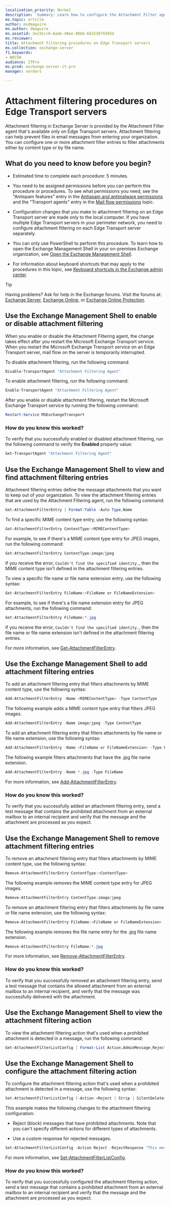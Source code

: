 ```yaml
---
localization_priority: Normal
description: 'Summary: Learn how to configure the Attachment Filter agent in Exchange Server to enable or disable attachment filtering, define the attachments to block and the actions to take on the messages, and to view the attachment filtering settings.'
ms.topic: article
author: msdmaguire
ms.author: dmaguire
ms.assetid: 2ec91cc6-6ade-48ee-88bb-66153874393d
ms.reviewer:
title: Attachment filtering procedures on Edge Transport servers
ms.collection: exchange-server
f1.keywords:
- NOCSH
audience: ITPro
ms.prod: exchange-server-it-pro
manager: serdars

---
```


# Attachment filtering procedures on Edge Transport servers

Attachment filtering in Exchange Server is provided by the Attachment Filter agent that's available only on Edge Transport servers. Attachment filtering can help prevent files in email messages from entering your organization. You can configure one or more attachment filter entries to filter attachments either by content type or by file name.

## What do you need to know before you begin?

- Estimated time to complete each procedure: 5 minutes.

- You need to be assigned permissions before you can perform this procedure or procedures. To see what permissions you need, see the "Antispam features" entry in the [Antispam and antimalware permissions](../../permissions/feature-permissions/antispam-and-antimalware-permissions.md) and the "Transport agents" entry in the [Mail flow permissions](../../permissions/feature-permissions/mail-flow-permissions.md) topic.

- Configuration changes that you make to attachment filtering on an Edge Transport server are made only to the local computer. If you have multiple Edge Transport servers in your perimeter network, you need to configure attachment filtering on each Edge Transport server separately.

- You can only use PowerShell to perform this procedure. To learn how to open the Exchange Management Shell in your on-premises Exchange organization, see [Open the Exchange Management Shell](https://docs.microsoft.com/powershell/exchange/open-the-exchange-management-shell).

- For information about keyboard shortcuts that may apply to the procedures in this topic, see [Keyboard shortcuts in the Exchange admin center](../../about-documentation/exchange-admin-center-keyboard-shortcuts.md).

> [!TIP]
> Having problems? Ask for help in the Exchange forums. Visit the forums at: [Exchange Server](https://go.microsoft.com/fwlink/p/?linkId=60612), [Exchange Online](https://go.microsoft.com/fwlink/p/?linkId=267542), or [Exchange Online Protection](https://go.microsoft.com/fwlink/p/?linkId=285351).

## Use the Exchange Management Shell to enable or disable attachment filtering

When you enable or disable the Attachment Filtering agent, the change takes effect after you restart the Microsoft Exchange Transport service. When you restart the Microsoft Exchange Transport service on an Edge Transport server, mail flow on the server is temporarily interrupted.

To disable attachment filtering, run the following command:

```PowerShell
Disable-TransportAgent "Attachment Filtering Agent"
```

To enable attachment filtering, run the following command:

```PowerShell
Enable-TransportAgent "Attachment Filtering Agent"
```

After you enable or disable attachment filtering, restart the Microsoft Exchange Transport service by running the following command:

```PowerShell
Restart-Service MSExchangeTransport
```

### How do you know this worked?

To verify that you successfully enabled or disabled attachment filtering, run the following command to verify the **Enabled** property value:

```PowerShell
Get-TransportAgent "Attachment Filtering Agent"
```

## Use the Exchange Management Shell to view and find attachment filtering entries
<a name="ViewEntries"> </a>

Attachment filtering entries define the message attachments that you want to keep out of your organization. To view the attachment filtering entries that are used by the Attachment Filtering agent, run the following command:

```PowerShell
Get-AttachmentFilterEntry | Format-Table -Auto Type,Name
```

To find a specific MIME content type entry, use the following syntax:

```PowerShell
Get-AttachmentFilterEntry ContentType:<MIMEContentType>
```

For example, to see if there's a MIME content type entry for JPEG images, run the following command:

```PowerShell
Get-AttachmentFilterEntry ContentType:image/jpeg
```

If you receive the error, `Couldn't find the specified identity.`, then the MIME content type isn't defined in the attachment filtering entries.

To view a specific file name or file name extension entry, use the following syntax:

```PowerShell
Get-AttachmentFilterEntry FileName:<FileName or FileNameExtension>
```

For example, to see if there's a file name extension entry for JPEG attachments, run the following command:

```PowerShell
Get-AttachmentFilterEntry FileName:*.jpg
```

If you receive the error, `Couldn't find the specified identity.`, then the file name or file name extension isn't defined in the attachment filtering entries.

For more information, see [Get-AttachmentFilterEntry](https://docs.microsoft.com/powershell/module/exchange/get-attachmentfilterentry).

## Use the Exchange Management Shell to add attachment filtering entries
<a name="ViewEntries"> </a>

To add an attachment filtering entry that filters attachments by MIME content type, use the following syntax:

```PowerShell
Add-AttachmentFilterEntry -Name <MIMEContentType> -Type ContentType
```

The following example adds a MIME content type entry that filters JPEG images.

```PowerShell
Add-AttachmentFilterEntry -Name image/jpeg -Type ContentType
```

To add an attachment filtering entry that filters attachments by file name or file name extension, use the following syntax:

```PowerShell
Add-AttachmentFilterEntry -Name <FileName or FileNameExtension> -Type FileName
```

The following example filters attachments that have the .jpg file name extension.

```PowerShell
Add-AttachmentFilterEntry -Name *.jpg -Type FileName
```

For more information, see [Add-AttachmentFilterEntry](https://docs.microsoft.com/powershell/module/exchange/add-attachmentfilterentry).

### How do you know this worked?

To verify that you successfully added an attachment filtering entry, send a test message that contains the prohibited attachment from an external mailbox to an internal recipient and verify that the message and the attachment are processed as you expect.

## Use the Exchange Management Shell to remove attachment filtering entries
<a name="ViewEntries"> </a>

To remove an attachment filtering entry that filters attachments by MIME content type, use the following syntax:

```PowerShell
Remove-AttachmentFilterEntry ContentType:<ContentType>
```

The following example removes the MIME content type entry for JPEG images.

```PowerShell
Remove-AttachmentFilterEntry ContentType:image/jpeg
```

To remove an attachment filtering entry that filters attachments by file name or file name extension, use the following syntax:

```PowerShell
Remove-AttachmentFilterEntry FileName:<FileName or FileNameExtension>
```

The following example removes the file name entry for the .jpg file name extension.

```PowerShell
Remove-AttachmentFilterEntry FileName:*.jpg
```

For more information, see [Remove-AttachmentFilterEntry](https://docs.microsoft.com/powershell/module/exchange/remove-attachmentfilterentry).

### How do you know this worked?

To verify that you successfully removed an attachment filtering entry, send a test message that contains the allowed attachment from an external mailbox to an internal recipient, and verify that the message was successfully delivered with the attachment.

## Use the Exchange Management Shell to view the attachment filtering action
<a name="ViewEntries"> </a>

To view the attachment filtering action that's used when a prohibited attachment is detected in a message, run the following command:

```PowerShell
Get-AttachmentFilterListConfig | Format-List Action,AdminMessage,RejectResponse,ExceptionConnectors
```

## Use the Exchange Management Shell to configure the attachment filtering action
<a name="ViewEntries"> </a>

To configure the attachment filtering action that's used when a prohibited attachment is detected in a message, use the following syntax:

```PowerShell
Set-AttachmentFilterListConfig [-Action <Reject | Strip | SilentDelete>] [-RejectResponse "<Message text>"] [-AdminMessage "<Replacement file text>"] [-ExceptionConnectors <ConnectorGUID>]
```

This example makes the following changes to the attachment filtering configuration:

- Reject (block) messages that have prohibited attachments. Note that you can't specify different actions for different types of attachments.

- Use a custom response for rejected messages.

```PowerShell
Set-AttachmentFilterListConfig -Action Reject -RejectResponse "This message contains a prohibited attachment. Your message can't be delivered. Please resend the message without the attachment."
```

For more information, see [Set-AttachmentFilterListConfig](https://docs.microsoft.com/powershell/module/exchange/set-attachmentfilterlistconfig).

### How do you know this worked?

To verify that you successfully configured the attachment filtering action, send a test message that contains a prohibited attachment from an external mailbox to an internal recipient and verify that the message and the attachment are processed as you expect.
